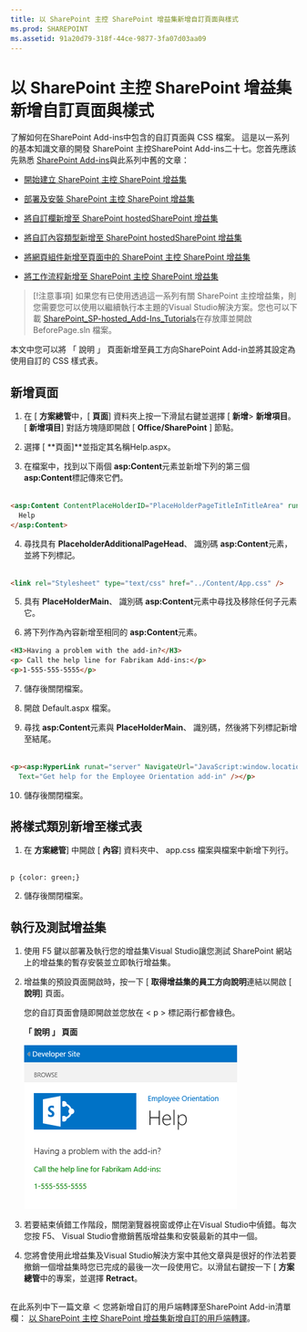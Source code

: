 ```yaml
---
title: 以 SharePoint 主控 SharePoint 增益集新增自訂頁面與樣式
ms.prod: SHAREPOINT
ms.assetid: 91a20d79-318f-44ce-9877-3fa07d03aa09
---
```



# 以 SharePoint 主控 SharePoint 增益集新增自訂頁面與樣式
了解如何在SharePoint Add-ins中包含的自訂頁面與 CSS 檔案。
這是以一系列的基本知識文章的開發 SharePoint 主控SharePoint Add-ins二十七。您首先應該先熟悉 [SharePoint Add-ins](sharepoint-add-ins.md)與此系列中舊的文章：
  
    
    


-  [開始建立 SharePoint 主控 SharePoint 增益集](get-started-creating-sharepoint-hosted-sharepoint-add-ins.md)
    
  
-  [部署及安裝 SharePoint 主控 SharePoint 增益集](deploy-and-install-a-sharepoint-hosted-sharepoint-add-in.md)
    
  
-  [將自訂欄新增至 SharePoint hostedSharePoint 增益集](add-custom-columns-to-a-sharepoint-hostedsharepoint-add-in.md)
    
  
-  [將自訂內容類型新增至 SharePoint hostedSharePoint 增益集](add-a-custom-content-type-to-a-sharepoint-hostedsharepoint-add-in.md)
    
  
-  [將網頁組件新增至頁面中的 SharePoint 主控 SharePoint 增益集](add-a-web-part-to-a-page-in-a-sharepoint-hosted-sharepoint-add-in.md)
    
  
-  [將工作流程新增至 SharePoint 主控 SharePoint 增益集](add-a-workflow-to-a-sharepoint-hosted-sharepoint-add-in.md)
    
  

> [!注意事項]
> 如果您有已使用透過這一系列有關 SharePoint 主控增益集，則您需要您可以使用以繼續執行本主題的Visual Studio解決方案。您也可以下載 [SharePoint_SP-hosted_Add-Ins_Tutorials](https://github.com/OfficeDev/SharePoint_SP-hosted_Add-Ins_Tutorials)在存放庫並開啟 BeforePage.sln 檔案。
  
    
    

本文中您可以將 「 說明 」 頁面新增至員工方向SharePoint Add-in並將其設定為使用自訂的 CSS 樣式表。
## 新增頁面


1. 在 [ **方案總管**中，[ **頁面**] 資料夾上按一下滑鼠右鍵並選擇 [ **新增**> **新增項目**。[ **新增項目**] 對話方塊隨即開啟 [ **Office/SharePoint** ] 節點。
    
  
2. 選擇 [ **頁面]**並指定其名稱Help.aspx。
    
  
3. 在檔案中，找到以下兩個 **asp:Content**元素並新增下列的第三個 **asp:Content**標記傳來它們。
    
  ```HTML
  
<asp:Content ContentPlaceHolderID="PlaceHolderPageTitleInTitleArea" runat="server">
    Help
</asp:Content> 
  ```

4. 尋找具有 **PlaceholderAdditionalPageHead**、 識別碼 **asp:Content**元素，並將下列標記。
    
  ```HTML
  
<link rel="Stylesheet" type="text/css" href="../Content/App.css" />
  ```

5. 具有 **PlaceHolderMain**、 識別碼 **asp:Content**元素中尋找及移除任何子元素它。
    
  
6. 將下列作為內容新增至相同的 **asp:Content**元素。
    
  ```HTML
  <H3>Having a problem with the add-in?</H3>
<p> Call the help line for Fabrikam Add-ins:</p>
<p>1-555-555-5555</p>
  ```

7. 儲存後關閉檔案。
    
  
8. 開啟 Default.aspx 檔案。
    
  
9. 尋找 **asp:Content**元素與 **PlaceHolderMain**、 識別碼，然後將下列標記新增至結尾。
    
  ```HTML
  
<p><asp:HyperLink runat="server" NavigateUrl="JavaScript:window.location = _spPageContextInfo.webAbsoluteUrl + '/Pages/Help.aspx';"
    Text="Get help for the Employee Orientation add-in" /></p>

  ```

10. 儲存後關閉檔案。
    
  

## 將樣式類別新增至樣式表


  
    
    

1. 在 **方案總管**] 中開啟 [ **內容**] 資料夾中、 app.css 檔案與檔案中新增下列行。
    
  ```
  
p {color: green;}
  ```

2. 儲存後關閉檔案。
    
  

## 執行及測試增益集


  
    
    

1. 使用 F5 鍵以部署及執行您的增益集Visual Studio讓您測試 SharePoint 網站上的增益集的暫存安裝並立即執行增益集。
    
  
2. 增益集的預設頁面開啟時，按一下 [ **取得增益集的員工方向說明**連結以開啟 [ **說明**] 頁面。
    
    您的自訂頁面會隨即開啟並您放在 < p > 標記兩行都會綠色。
    

   **「 說明 」 頁面**

  

     ![標題為 [說明] 的 SharePoint 頁面。標頭行為黑色，後接兩個綠色文字行。](images/2df51ab0-5b24-4a37-8b6a-6e95dbb1aeaa.PNG)
  

    
    
  
3. 若要結束偵錯工作階段，關閉瀏覽器視窗或停止在Visual Studio中偵錯。每次您按 F5、 Visual Studio會撤銷舊版增益集和安裝最新的其中一個。
    
  
4. 您將會使用此增益集及Visual Studio解決方案中其他文章與是很好的作法若要撤銷一個增益集時您已完成的最後一次一段使用它。以滑鼠右鍵按一下 [ **方案總管**中的專案，並選擇 **Retract**。
    
  

## 
<a name="Nextsteps"> </a>

在此系列中下一篇文章 ＜ 您將新增自訂的用戶端轉譯至SharePoint Add-in清單欄：  [以 SharePoint 主控 SharePoint 增益集新增自訂的用戶端轉譯](add-custom-client-side-rendering-to-a-sharepoint-hosted-sharepoint-add-in.md)。
  
    
    

